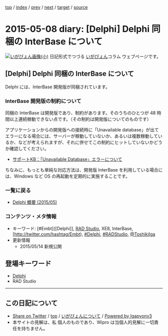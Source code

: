 [top](../index.html) 
 / [index](index.html) 
 / [prev](ig150501.html) 
 / [next](ig150509.html) 
 / [target](https://igapyon.github.io/diary/2015/ig150508.html) 
 / [source](https://github.com/igapyon/diary/blob/master/2015/ig150508.src.md) 

2015-05-08 diary: [Delphi] Delphi 同梱の InterBase について
=====================================================================================================
[![いがぴょん画像(小)](https://igapyon.github.io/diary/images/iga200306s.jpg "いがぴょん")](https://igapyon.github.io/diary/memo/memoigapyon.html) 日記形式でつづる [いがぴょん](https://igapyon.github.io/diary/memo/memoigapyon.html)コラム ウェブページです。

## [Delphi] Delphi 同梱の InterBase について

Delphi には、InterBase 開発版が同梱されています。


### InterBase 開発版の制約について

同梱の InterBase は開発版であり、制約があります。そのうちのひとつが 48 時間以上連続稼動できない点です。（その制約は開発版についてのものです）

アプリケーションからの開発版への接続時に「Unavailable database」が出てエラーになる場合には、サーバーが稼動していないか、あるいは複数稼動しているか、などが考えられますが、それに併せてこの制約にヒットしていないかどうか確認してください。

* [サポートKB：「Unavailable Database」エラーについて](http://support.embarcadero.com/jp/article/43724)

ちなみに、もっとも単純な対応方法は、開発版 InterBase を利用している場合には、Windows など OS の再起動を定期的に実施することです。


### 一覧に戻る


* [Delphi 概要 (2015/05)](https://igapyon.github.io/diary/2015/ig150511.html)



### コンテンツ・メタ情報


* キーワード: [#Embt]([Delphi]], [RAD Studio](https://www.embarcadero.com/jp/products/rad-studio), XE8, InterBase, [http://twitter.com/hashtag/Embt), [#Delphi](http://twitter.com/hashtag/Delphi), [#RADStudio](http://twitter.com/hashtag/RADStudio), [@ToshikiIga](http://twitter.com/ToshikiIga)
* 更新情報
  * 2015/05/14 新規公開

## 登場キーワード

* [Delphi](../keyword/delphi.html)
* RAD Studio

----------------------------------------------------------------------------------------------------

## この日記について

* [Share on Twitter](https://twitter.com/intent/tweet?hashtags=igapyon%2Cdiary%2C%E3%81%84%E3%81%8C%E3%81%B4%E3%82%87%E3%82%93%2CDelphi%2CRAD+Studio&text=%5BDelphi%5D+Delphi+%E5%90%8C%E6%A2%B1%E3%81%AE+InterBase+%E3%81%AB%E3%81%A4%E3%81%84%E3%81%A6&url=https%3A%2F%2Figapyon.github.io%2Fdiary%2F2015%2Fig150508.html) / [top](../index.html) / [いがぴょんについて](https://igapyon.github.io/diary/memo/memoigapyon.html) / [Powered by Igapyonv3](https://github.com/igapyon/igapyonv3)
* 本サイトの見解は、私 個人のものであり、Wipro は当個人的見解に一切責任を持ちません。 
